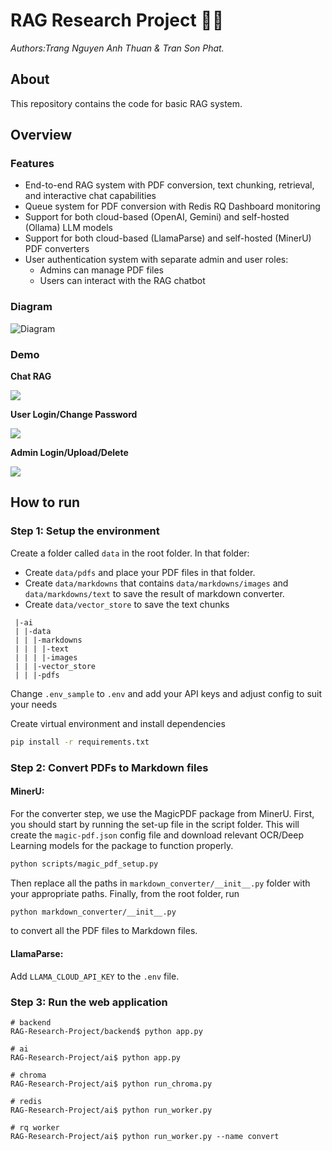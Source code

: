 # RAG Research Project 📑🤖
*Authors:Trang Nguyen Anh Thuan & Tran Son Phat.*

## About

This repository contains the code for basic RAG system.

## Overview

### Features
- End-to-end RAG system with PDF conversion, text chunking, retrieval, and interactive chat capabilities
- Queue system for PDF conversion with Redis RQ Dashboard monitoring
- Support for both cloud-based (OpenAI, Gemini) and self-hosted (Ollama) LLM models
- Support for both cloud-based (LlamaParse) and self-hosted (MinerU) PDF converters
- User authentication system with separate admin and user roles:
  - Admins can manage PDF files
  - Users can interact with the RAG chatbot

### Diagram
![Diagram](https://github.com/user-attachments/assets/2abd69a3-87e4-43f7-9ce8-ed790763e78d)

### Demo

**Chat RAG**


![](https://github.com/user-attachments/assets/1854c2cd-c2dd-4fcb-89b4-1992373e7cde)


**User Login/Change Password**


![](https://github.com/user-attachments/assets/3a81d249-ca20-4a47-ab68-15a29e88ab16)


**Admin Login/Upload/Delete**


![](https://github.com/user-attachments/assets/de00a8e8-8af1-4ec1-aa6e-f28c52954aff)


## How to run

### Step 1: Setup the environment

Create a folder called ```data``` in the root folder. In that folder:
- Create ```data/pdfs``` and place your PDF files in that folder.
- Create ```data/markdowns``` that contains ```data/markdowns/images``` and ```data/markdowns/text``` to save the result
of markdown converter.
- Create ```data/vector_store``` to save the text chunks

```
 |-ai
 | |-data
 | | |-markdowns
 | | | |-text
 | | | |-images
 | | |-vector_store
 | | |-pdfs
```

Change ```.env_sample``` to ```.env``` and add your API keys and adjust config to suit your needs

Create virtual environment and install dependencies 
```bash
pip install -r requirements.txt
```

### Step 2: Convert PDFs to Markdown files

#### MinerU:
For the converter step, we use the MagicPDF package from MinerU. First, you should start by running the set-up file in
the script folder. This will create the ```magic-pdf.json``` config file and download relevant OCR/Deep Learning models
for the package to function properly.

```bash
python scripts/magic_pdf_setup.py
```

Then replace all the paths in ```markdown_converter/__init__.py``` folder with your appropriate paths.
Finally, from the root folder, run
```bash
python markdown_converter/__init__.py
```
to convert all the PDF files to Markdown files.

#### LlamaParse:
Add ```LLAMA_CLOUD_API_KEY``` to the ```.env``` file.

### Step 3: Run the web application
```
# backend
RAG-Research-Project/backend$ python app.py

# ai
RAG-Research-Project/ai$ python app.py

# chroma 
RAG-Research-Project/ai$ python run_chroma.py

# redis 
RAG-Research-Project/ai$ python run_worker.py

# rq worker
RAG-Research-Project/ai$ python run_worker.py --name convert
```
